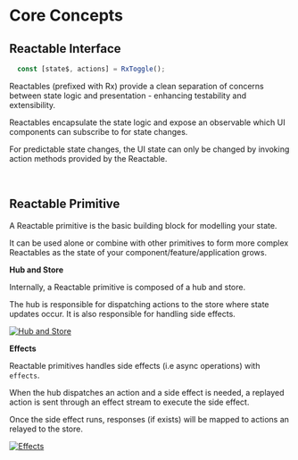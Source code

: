 # Core Concepts

## Reactable Interface

```typescript
  const [state$, actions] = RxToggle();
```

Reactables (prefixed with Rx) provide a clean separation of concerns between state logic and presentation - enhancing testability and extensibility.

Reactables encapsulate the state logic and expose an observable which UI components can subscribe to for state changes.

For predictable state changes, the UI state can only be changed by invoking action methods provided by the Reactable. 

<br>

## Reactable Primitive

A Reactable primitive is the basic building block for modelling your state.

It can be used alone or combine with other primitives to form more complex Reactables as the state of your component/feature/application grows.

**Hub and Store**

Internally, a Reactable primitive is composed of a hub and store.

The hub is responsible for dispatching actions to the store where state updates occur. It is also responsible for handling side effects.

<a href="https://raw.githubusercontent.com/reactables/reactables/main/documentation/SlideOneHubStore.jpg" target="_blank" rel="noreferrer">
  <img src="https://raw.githubusercontent.com/reactables/reactables/main/documentation/SlideOneHubStore.jpg" alt="Hub and Store" title="Hub and Store" style="max-width: 500px" />
</a>

**Effects**

Reactable primitives handles side effects (i.e async operations) with `effects`.

When the hub dispatches an action and a side effect is needed, a replayed action is sent through an effect stream to execute the side effect.

Once the side effect runs, responses (if exists) will be mapped to actions an relayed to the store.

<a href="https://raw.githubusercontent.com/reactables/reactables/main/documentation/SlideTwoEffect.jpg" target="_blank" rel="noreferrer">
  <img src="https://raw.githubusercontent.com/reactables/reactables/main/documentation/SlideTwoEffect.jpg" alt="Effects" title="Effects" style="max-width: 500px" />
</a>


<!-- ```typescript
import { RxBuilder } from '@reactables/core'
import { of } from 'rxjs';
import { mergeMap, map } from 'rxjs/operators';

const [state$, actions] = RxBuilder({
  initialState: { loading: false, data: null },
  reducers: {
    fetch: {
      reducer: (state) => ({...state, loading: true }),
      effects: [
        actions$.pipe(
          mergeMap((action) => of('some data').pipe(
            map((data) => ({ type: 'fetchSuccess', payload: data}))
          ))
        ),
      ]
    },
    fetchSuccess: (state, action) =>
      ({ loading: false, data: action.payload })
  },
})

``` -->



<!-- - Reactable primitive
 - hub & store
 - scoped effects

- Composition with Reactables

  - Organizing state into slices is sensible when it grows and becomes more complex.Reactable primitives which can combine together to make bigger ones (BETTER way of saying this)

- One directional flow and explicity dependencies
  - more stuff here


 -->

